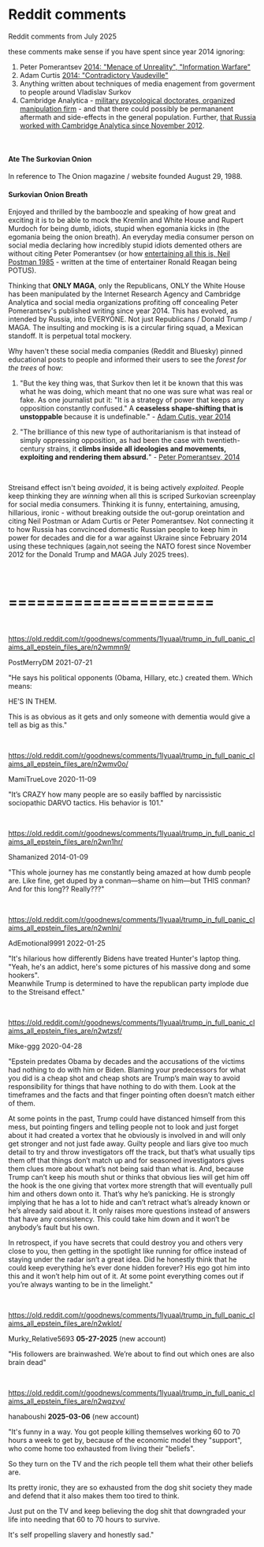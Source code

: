 # Reddit comments

Reddit comments from July 2025 

these comments make sense if you have spent since year 2014 ignoring:

1. Peter Pomerantsev [2014: "Menace of Unreality", "Information Warfare"](https://www.theatlantic.com/international/archive/2014/09/russia-putin-revolutionizing-information-warfare/379880/)
2. Adam Curtis [2014: "Contradictory Vaudeville"](https://www.realclearpolitics.com/video/2014/12/31/bbcs_adam_curtis_on_the_contradictory_vaudeville_of_post-modern_politics.html)
3. Anything written about techniques of media enagement from goverment to people around Vladislav Surkov
4. Cambridge Analytica - [military psycological doctorates, organized manipulation firm](https://www.theguardian.com/technology/2017/may/07/the-great-british-brexit-robbery-hijacked-democracy) - and that there could possibly be permananent aftermath and side-effects in the general population. Further, [that Russia worked with Cambridge Analytica since November 2012](https://washingtonmonthly.com/2017/11/24/a-trumprussia-confession-in-plain-sight/).

&nbsp;

#### Ate The Surkovian Onion

In reference to The Onion magazine / website founded August 29, 1988.

#### Surkovian Onion Breath

Enjoyed and thrilled by the bamboozle and speaking of how great and exciting it is to be able to mock the Kremlin and White House and Rupert Murdoch for being dumb, idiots, stupid when egomania kicks in (the egomania being the onion breath). An everyday media consumer person on social media declaring how incredibly stupid idiots demented others are without citing Peter Pomerantsev (or how [entertaining all this is, Neil Postman 1985](https://www.theguardian.com/media/2017/feb/02/amusing-ourselves-to-death-neil-postman-trump-orwell-huxley) - written at the time of entertainer Ronald Reagan being POTUS).

Thinking that **ONLY MAGA**, only the Republicans, ONLY the White House has been manipulated by the Internet Research Agency and Cambridge Analytica and social media organizations profiting off concealing Peter Pomerantsev's published writing since year 2014. This has evolved, as intended by Russia, into EVERYONE. Not just Republicans / Donald Trump / MAGA. The insulting and mocking is is a circular firing squad, a Mexican standoff. It is perpetual total mockery.

Why haven't these social media companies (Reddit and Bluesky) pinned educational posts to people and informed their users to see the *forest for the trees* of how:

1. "But the key thing was, that Surkov then let it be known that this was what he was doing, which meant that no one was sure what was real or fake. As one journalist put it: "It is a strategy of power that keeps any opposition constantly confused." A **ceaseless shape-shifting that is unstoppable** because it is undefinable." - [Adam Cutis, year 2014](https://www.realclearpolitics.com/video/2014/12/31/bbcs_adam_curtis_on_the_contradictory_vaudeville_of_post-modern_politics.html)

2. "The brilliance of this new type of authoritarianism is that instead of simply oppressing opposition, as had been the case with twentieth-century strains, it **climbs inside all ideologies and movements, exploiting and rendering them absurd.**" - [Peter Pomerantsev, 2014](https://www.goodreads.com/author/quotes/8035579.Peter_Pomerantsev)

&nbsp;

Streisand effect isn't being *avoided*, it is being actively *exploited*. People keep thinking they are *winning* when all this is scriped Surkovian screenplay for social media consumers. Thinking it is funny, entertaining, amusing, hillarious, ironic - without breaking outside the out-gorup oreintation and citing Neil Postman or Adam Curtis or Peter Pomerantsev. Not connecting it to how Russia has convcinced domestic Russian people to keep him in power for decades and die for a war against Ukraine since February 2014 using these techniques (again,not seeing the NATO forest since November 2012 for the Donald Trump and MAGA July 2025 trees).

&nbsp;

======================
======================

&nbsp;

https://old.reddit.com/r/goodnews/comments/1lyuaal/trump_in_full_panic_claims_all_epstein_files_are/n2wmmn9/

PostMerryDM 2021-07-21

"He says his political opponents (Obama, Hillary, etc.) created them. Which means:

HE’S IN THEM.

This is as obvious as it gets and only someone with dementia would give a tell as big as this."

&nbsp;

https://old.reddit.com/r/goodnews/comments/1lyuaal/trump_in_full_panic_claims_all_epstein_files_are/n2wmv0o/

MamiTrueLove 2020-11-09


"It’s CRAZY how many people are so easily baffled by narcissistic sociopathic DARVO tactics. His behavior is 101."

&nbsp;

https://old.reddit.com/r/goodnews/comments/1lyuaal/trump_in_full_panic_claims_all_epstein_files_are/n2wn1hr/

Shamanized 2014-01-09

"This whole journey has me constantly being amazed at how dumb people are. Like fine, get duped by a conman—shame on him—but THIS conman? And for this long?? Really???"

&nbsp;

https://old.reddit.com/r/goodnews/comments/1lyuaal/trump_in_full_panic_claims_all_epstein_files_are/n2wnlni/

AdEmotional9991 2022-01-25

"It's hilarious how differently Bidens have treated Hunter's laptop thing.   
"Yeah, he's an addict, here's some pictures of his massive dong and some hookers".    
Meanwhile Trump is determined to have the republican party implode due to the Streisand effect."

&nbsp;

https://old.reddit.com/r/goodnews/comments/1lyuaal/trump_in_full_panic_claims_all_epstein_files_are/n2wtzsf/

Mike-ggg 2020-04-28

"Epstein predates Obama by decades and the accusations of the victims had nothing to do with him or Biden. Blaming your predecessors for what you did is a cheap shot and cheap shots are Trump’s main way to avoid responsibility for things that have nothing to do with them. Look at the timeframes and the facts and that finger pointing often doesn’t match either of them.

At some points in the past, Trump could have distanced himself from this mess, but pointing fingers and telling people not to look and just forget about it had created a vortex that he obviously is involved in and will only get stronger and not just fade away. Guilty people and liars give too much detail to try and throw investigators off the track, but that’s what usually tips them off that things don’t match up and for seasoned investigators gives them clues more about what’s not being said than what is. And, because Trump can’t keep his mouth shut or thinks that obvious lies will get him off the hook is the one giving that vortex more strength that will eventually pull him and others down onto it. That’s why he’s panicking. He is strongly implying that he has a lot to hide and can’t retract what’s already known or he’s already said about it. It only raises more questions instead of answers that have any consistency. This could take him down and it won’t be anybody’s fault but his own.

In retrospect, if you have secrets that could destroy you and others very close to you, then getting in the spotlight like running for office instead of staying under the radar isn’t a great idea. Did he honestly think that he could keep everything he’s ever done hidden forever? His ego got him into this and it won’t help him out of it. At some point everything comes out if you’re always wanting to be in the limelight."

&nbsp;

https://old.reddit.com/r/goodnews/comments/1lyuaal/trump_in_full_panic_claims_all_epstein_files_are/n2wklot/

Murky_Relative5693 **05-27-2025** (new account)

"His followers are brainwashed. We’re about to find out which ones are also brain dead"

&nbsp;

https://old.reddit.com/r/goodnews/comments/1lyuaal/trump_in_full_panic_claims_all_epstein_files_are/n2wqzvv/

hanaboushi **2025-03-06** (new account)

"It's funny in a way. You got people killing themselves working 60 to 70 hours a week to get by, because of the economic model they "support", who come home too exhausted from living their "beliefs".

So they turn on the TV and the rich people tell them what their other beliefs are.

Its pretty ironic, they are so exhausted from the dog shit society they made and defend that it also makes them too tired to think.

Just put on the TV and keep believing the dog shit that downgraded your life into needing that 60 to 70 hours to survive. 

It's self propelling slavery and honestly sad."
